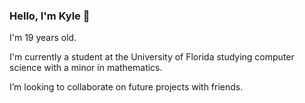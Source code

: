 ### Hello, I'm Kyle 👋

I'm 19 years old.

I'm currently a student at the University of Florida studying computer science with a minor in mathematics.

I’m looking to collaborate on future projects with friends.
<!--
**kyleScarmack/kyleScarmack** is a ✨ _special_ ✨ repository because its `README.md` (this file) appears on your GitHub profile.

Here are some ideas to get you started:

- 🔭 I’m currently working on ...
- 🌱 I’m currently learning ...
- 👯 I’m looking to collaborate on ...
- 🤔 I’m looking for help with ...
- 💬 Ask me about ...
- 📫 How to reach me: ...
- 😄 Pronouns: ...
- ⚡ Fun fact: ...
-->
